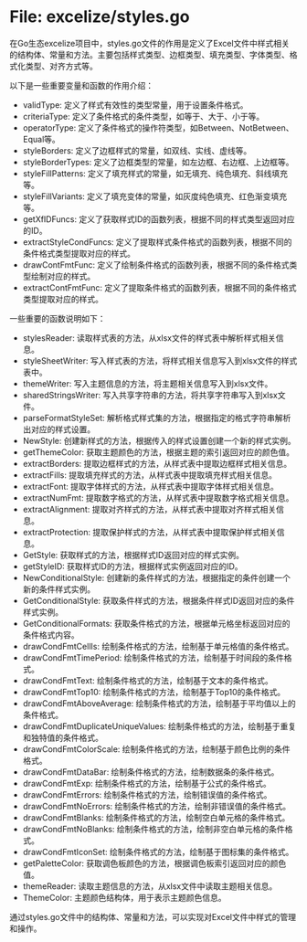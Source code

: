# File: excelize/styles.go

在Go生态excelize项目中，styles.go文件的作用是定义了Excel文件中样式相关的结构体、常量和方法。主要包括样式类型、边框类型、填充类型、字体类型、格式化类型、对齐方式等。

以下是一些重要变量和函数的作用介绍：

- validType: 定义了样式有效性的类型常量，用于设置条件格式。
- criteriaType: 定义了条件格式的条件类型，如等于、大于、小于等。
- operatorType: 定义了条件格式的操作符类型，如Between、NotBetween、Equal等。
- styleBorders: 定义了边框样式的常量，如双线、实线、虚线等。
- styleBorderTypes: 定义了边框类型的常量，如左边框、右边框、上边框等。
- styleFillPatterns: 定义了填充样式的常量，如无填充、纯色填充、斜线填充等。
- styleFillVariants: 定义了填充变体的常量，如灰度纯色填充、红色渐变填充等。
- getXfIDFuncs: 定义了获取样式ID的函数列表，根据不同的样式类型返回对应的ID。
- extractStyleCondFuncs: 定义了提取样式条件格式的函数列表，根据不同的条件格式类型提取对应的样式。
- drawContFmtFunc: 定义了绘制条件格式的函数列表，根据不同的条件格式类型绘制对应的样式。
- extractContFmtFunc: 定义了提取条件格式的函数列表，根据不同的条件格式类型提取对应的样式。

一些重要的函数说明如下：

- stylesReader: 读取样式表的方法，从xlsx文件的样式表中解析样式相关信息。
- styleSheetWriter: 写入样式表的方法，将样式相关信息写入到xlsx文件的样式表中。
- themeWriter: 写入主题信息的方法，将主题相关信息写入到xlsx文件。
- sharedStringsWriter: 写入共享字符串的方法，将共享字符串写入到xlsx文件。
- parseFormatStyleSet: 解析格式样式集的方法，根据指定的格式字符串解析出对应的样式设置。
- NewStyle: 创建新样式的方法，根据传入的样式设置创建一个新的样式实例。
- getThemeColor: 获取主题颜色的方法，根据主题的索引返回对应的颜色值。
- extractBorders: 提取边框样式的方法，从样式表中提取边框样式相关信息。
- extractFills: 提取填充样式的方法，从样式表中提取填充样式相关信息。
- extractFont: 提取字体样式的方法，从样式表中提取字体样式相关信息。
- extractNumFmt: 提取数字格式的方法，从样式表中提取数字格式相关信息。
- extractAlignment: 提取对齐样式的方法，从样式表中提取对齐样式相关信息。
- extractProtection: 提取保护样式的方法，从样式表中提取保护样式相关信息。
- GetStyle: 获取样式的方法，根据样式ID返回对应的样式实例。
- getStyleID: 获取样式ID的方法，根据样式实例返回对应的ID。
- NewConditionalStyle: 创建新的条件样式的方法，根据指定的条件创建一个新的条件样式实例。
- GetConditionalStyle: 获取条件样式的方法，根据条件样式ID返回对应的条件样式实例。
- GetConditionalFormats: 获取条件格式的方法，根据单元格坐标返回对应的条件格式内容。
- drawCondFmtCellIs: 绘制条件格式的方法，绘制基于单元格值的条件格式。
- drawCondFmtTimePeriod: 绘制条件格式的方法，绘制基于时间段的条件格式。
- drawCondFmtText: 绘制条件格式的方法，绘制基于文本的条件格式。
- drawCondFmtTop10: 绘制条件格式的方法，绘制基于Top10的条件格式。
- drawCondFmtAboveAverage: 绘制条件格式的方法，绘制基于平均值以上的条件格式。
- drawCondFmtDuplicateUniqueValues: 绘制条件格式的方法，绘制基于重复和独特值的条件格式。
- drawCondFmtColorScale: 绘制条件格式的方法，绘制基于颜色比例的条件格式。
- drawCondFmtDataBar: 绘制条件格式的方法，绘制数据条的条件格式。
- drawCondFmtExp: 绘制条件格式的方法，绘制基于公式的条件格式。
- drawCondFmtErrors: 绘制条件格式的方法，绘制错误值的条件格式。
- drawCondFmtNoErrors: 绘制条件格式的方法，绘制非错误值的条件格式。
- drawCondFmtBlanks: 绘制条件格式的方法，绘制空白单元格的条件格式。
- drawCondFmtNoBlanks: 绘制条件格式的方法，绘制非空白单元格的条件格式。
- drawCondFmtIconSet: 绘制条件格式的方法，绘制基于图标集的条件格式。
- getPaletteColor: 获取调色板颜色的方法，根据调色板索引返回对应的颜色值。
- themeReader: 读取主题信息的方法，从xlsx文件中读取主题相关信息。
- ThemeColor: 主题颜色结构体，用于表示主题颜色信息。

通过styles.go文件中的结构体、常量和方法，可以实现对Excel文件中样式的管理和操作。

